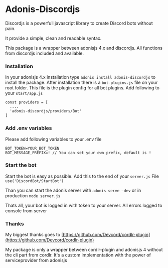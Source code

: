 # Adonis-Discordjs

Discordjs is a powerfull javascript library to create Discord bots without pain.

It provide a simple, clean and readable syntax.

This package is a wrapper between adonisjs 4.x and discordjs. All functions from discordjs included and available.

### Installation

In your adonisjs 4.x installation type `adonis install adonis-discordjs` to install the package. After installation there is a `bot-plugins.js` file on your root folder. This file is the plugin config for all bot plugins. Add following to your `start/app.js`

```
const providers = [
  ....
  'adonis-discordjs/providers/Bot'
]
```

### Add .env variables

Please add following variables to your .env file

```
BOT_TOKEN=YOUR_BOT_TOKEN
BOT_MESSAGE_PREFIX=! // You can set your own prefix, default is !
```

### Start the bot

Start the bot is easy as possible. Add this to the end of your `server.js` File `use('DiscordBot/StartBot')`

Than you can start the adonis server with `adonis serve —dev` or in production `node server.js`

Thats all, your bot is logged in with token to your server. All errors logged to console from server

### Thanks

My biggest thanks goes to [https://github.com/Devcord/cordlr-plugin](https://github.com/Devcord/cordlr-plugin)

My package is only a wrapper between cordlr-plugin and adonisjs 4 without the cli part from cordlr. It's a custom implementation with the power of serviceprovider from adonisjs

